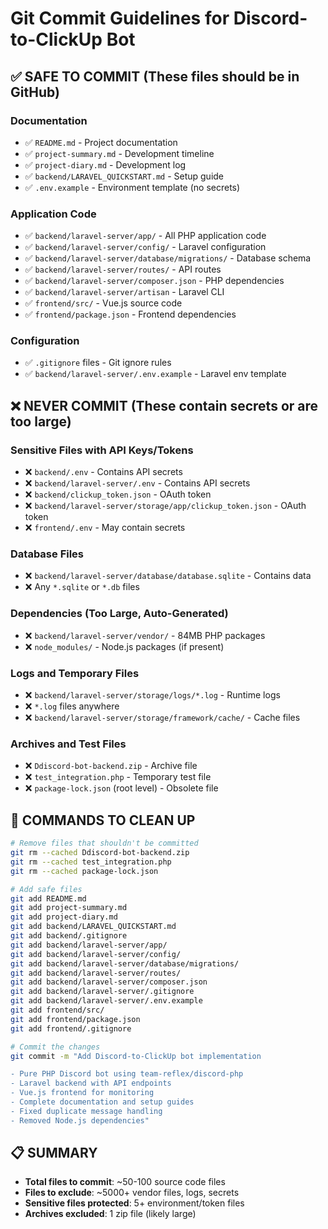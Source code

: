 # Git Commit Guidelines for Discord-to-ClickUp Bot

## ✅ SAFE TO COMMIT (These files should be in GitHub)

### Documentation
- ✅ `README.md` - Project documentation
- ✅ `project-summary.md` - Development timeline
- ✅ `project-diary.md` - Development log
- ✅ `backend/LARAVEL_QUICKSTART.md` - Setup guide
- ✅ `.env.example` - Environment template (no secrets)

### Application Code
- ✅ `backend/laravel-server/app/` - All PHP application code
- ✅ `backend/laravel-server/config/` - Laravel configuration
- ✅ `backend/laravel-server/database/migrations/` - Database schema
- ✅ `backend/laravel-server/routes/` - API routes
- ✅ `backend/laravel-server/composer.json` - PHP dependencies
- ✅ `backend/laravel-server/artisan` - Laravel CLI
- ✅ `frontend/src/` - Vue.js source code
- ✅ `frontend/package.json` - Frontend dependencies

### Configuration
- ✅ `.gitignore` files - Git ignore rules
- ✅ `backend/laravel-server/.env.example` - Laravel env template

## ❌ NEVER COMMIT (These contain secrets or are too large)

### Sensitive Files with API Keys/Tokens
- ❌ `backend/.env` - Contains API secrets
- ❌ `backend/laravel-server/.env` - Contains API secrets  
- ❌ `backend/clickup_token.json` - OAuth token
- ❌ `backend/laravel-server/storage/app/clickup_token.json` - OAuth token
- ❌ `frontend/.env` - May contain secrets

### Database Files
- ❌ `backend/laravel-server/database/database.sqlite` - Contains data
- ❌ Any `*.sqlite` or `*.db` files

### Dependencies (Too Large, Auto-Generated)
- ❌ `backend/laravel-server/vendor/` - 84MB PHP packages
- ❌ `node_modules/` - Node.js packages (if present)

### Logs and Temporary Files
- ❌ `backend/laravel-server/storage/logs/*.log` - Runtime logs
- ❌ `*.log` files anywhere
- ❌ `backend/laravel-server/storage/framework/cache/` - Cache files

### Archives and Test Files
- ❌ `Ddiscord-bot-backend.zip` - Archive file
- ❌ `test_integration.php` - Temporary test file
- ❌ `package-lock.json` (root level) - Obsolete file

## 🔧 COMMANDS TO CLEAN UP

```bash
# Remove files that shouldn't be committed
git rm --cached Ddiscord-bot-backend.zip
git rm --cached test_integration.php
git rm --cached package-lock.json

# Add safe files
git add README.md
git add project-summary.md
git add project-diary.md
git add backend/LARAVEL_QUICKSTART.md
git add backend/.gitignore
git add backend/laravel-server/app/
git add backend/laravel-server/config/
git add backend/laravel-server/database/migrations/
git add backend/laravel-server/routes/
git add backend/laravel-server/composer.json
git add backend/laravel-server/.gitignore
git add backend/laravel-server/.env.example
git add frontend/src/
git add frontend/package.json
git add frontend/.gitignore

# Commit the changes
git commit -m "Add Discord-to-ClickUp bot implementation

- Pure PHP Discord bot using team-reflex/discord-php
- Laravel backend with API endpoints
- Vue.js frontend for monitoring
- Complete documentation and setup guides
- Fixed duplicate message handling
- Removed Node.js dependencies"
```

## 📋 SUMMARY
- **Total files to commit**: ~50-100 source code files
- **Files to exclude**: ~5000+ vendor files, logs, secrets
- **Sensitive files protected**: 5+ environment/token files
- **Archives excluded**: 1 zip file (likely large)
